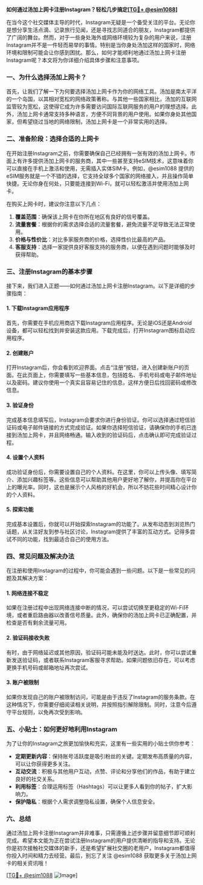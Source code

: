 **如何通过汤加上网卡注册Instagram？轻松几步搞定[[TG💪+ @esim1088](https://t.me/s/esim1088)]**

在当今这个社交媒体主导的时代，Instagram无疑是一个备受关注的平台。无论你是想分享生活点滴、记录旅行见闻，还是寻找志同道合的朋友，Instagram都提供了广阔的舞台。然而，对于一些身处海外或网络环境较为复杂的用户来说，注册Instagram并不是一件轻而易举的事情。特别是当你身处汤加这样的国家时，网络环境和限制可能会让你感到困扰。那么，如何才能顺利地通过汤加上网卡注册Instagram呢？本文将为你详细介绍具体步骤和注意事项。

### 一、为什么选择汤加上网卡？

首先，让我们了解一下为何要选择汤加上网卡作为你的网络工具。汤加是南太平洋的一个岛国，以其相对宽松的网络政策著称。与其他一些国家相比，汤加的互联网监管较为宽松，这使得它成为许多需要访问国际互联网服务的用户的理想选择。此外，汤加上网卡通常支持多种语言，方便不同背景的用户使用。如果你身处其他国家，但希望绕过当地的网络限制，汤加上网卡是一个非常实用的选择。

### 二、准备阶段：选择合适的上网卡

在开始注册Instagram之前，你需要确保自己已经拥有一张有效的汤加上网卡。市面上有许多提供汤加上网卡的服务商，其中一些甚至支持eSIM技术，这意味着你可以直接在手机上激活和使用，无需插入实体SIM卡。例如，@esim1088 提供的eSIM服务就是一个不错的选择，它支持全球多个国家的网络接入，并且操作简单快捷。无论你身在何处，只要能连接到Wi-Fi，就可以轻松激活并使用汤加上网卡。

在购买上网卡时，建议你注意以下几点：

1. **覆盖范围**：确保该上网卡在你所在地区有良好的信号覆盖。
2. **流量套餐**：根据你的需求选择合适的流量套餐，避免流量不足导致无法正常使用。
3. **价格与性价比**：对比多家服务商的价格，选择性价比最高的产品。
4. **客服支持**：选择一家提供良好客服支持的服务商，以便在遇到问题时能够及时获得帮助。

### 三、注册Instagram的基本步骤

接下来，我们进入正题——如何通过汤加上网卡注册Instagram。以下是详细的步骤指南：

#### 1. 下载Instagram应用程序

首先，你需要在手机应用商店下载Instagram应用程序。无论是iOS还是Android设备，都可以轻松找到并安装这款应用。下载完成后，打开Instagram图标启动应用程序。

#### 2. 创建账户

打开Instagram后，你会看到欢迎界面。点击“注册”按钮，进入创建新账户的页面。在此页面上，你需要填写一些基本信息，包括姓名、手机号码或电子邮件地址以及密码。建议你使用一个真实且容易记住的信息，这样方便日后找回密码或修改信息。

#### 3. 验证身份

完成基本信息填写后，Instagram会要求你进行身份验证。你可以选择通过短信验证码或电子邮件链接的方式完成验证。如果你选择短信验证，请确保你的手机已连接到汤加上网卡，并且网络畅通。输入收到的验证码后，点击确认即可完成验证过程。

#### 4. 设置个人资料

成功验证身份后，你需要设置自己的个人资料。在这里，你可以上传头像、填写简介、添加兴趣标签等。这些信息可以帮助其他用户更好地了解你，并提高你在平台上的曝光率。同时，这也是展示个人风格的好机会，所以不妨花些时间精心设计你的个人资料。

#### 5. 探索功能

完成基本设置后，你就可以开始探索Instagram的功能了。从发布动态到浏览热门话题，从关注好友到参与社区讨论，Instagram提供了丰富的互动方式。记得多尝试不同的功能，找到最适合自己的使用方法。

### 四、常见问题及解决办法

在注册和使用Instagram的过程中，你可能会遇到一些问题。以下是一些常见的问题及其解决方案：

#### 1. 网络连接不稳定

如果在注册过程中出现网络连接中断的情况，可以尝试切换至更稳定的Wi-Fi环境，或者重启路由器以改善信号质量。此外，确保你的汤加上网卡已正确配置，并检查是否有剩余流量可用。

#### 2. 验证码接收失败

有时，由于网络延迟或其他原因，验证码可能未能及时送达。此时，你可以尝试重新发送验证码，或者联系Instagram客服寻求帮助。如果问题依旧存在，可以考虑更换手机号码或邮箱地址再次尝试。

#### 3. 账户被限制

如果你发现自己的账户被限制访问，可能是由于违反了Instagram的服务条款。在这种情况下，你需要仔细阅读相关说明，并按照指引解除限制。同时，注意今后遵守平台规则，以免再次受到影响。

### 五、小贴士：如何更好地利用Instagram

为了让你的Instagram之旅更加愉快和充实，这里有一些实用的小贴士供你参考：

- **定期更新内容**：保持账号活跃度是吸引粉丝的关键。定期发布高质量的内容，可以让你获得更多关注。
- **互动交流**：积极与其他用户互动，点赞、评论和分享他们的作品，有助于建立良好的社交关系。
- **利用标签**：合理运用标签（Hashtags）可以让更多人看到你的帖子，扩大影响力。
- **保护隐私**：根据个人需求调整隐私设置，确保个人信息安全。

### 六、总结

通过汤加上网卡注册Instagram并非难事，只需遵循上述步骤并留意细节即可顺利完成。希望本文能为正在尝试注册Instagram的用户提供清晰的指导和支持。无论你是初次接触社交媒体的新手，还是希望扩展社交圈的老用户，Instagram都值得你投入时间和精力去经营。最后，别忘了关注 @esim1088 获取更多关于汤加上网卡的相关资讯哦！

[[TG💪+ @esim1088](https://t.me/s/esim1088) ![Image](https://i.postimg.cc/4NQfJmqS/Snipaste-2025-05-13-00-14-12.png)]